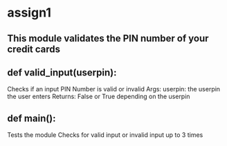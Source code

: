 # assign1
## This module validates the PIN number of your credit cards

## def valid_input(userpin):
Checks if an input PIN Number is valid or invalid
Args:
  userpin: the userpin the user enters
Returns:
  False or True depending on the userpin
  
## def main():
  Tests the module
  Checks for valid input or invalid input up to 3 times
